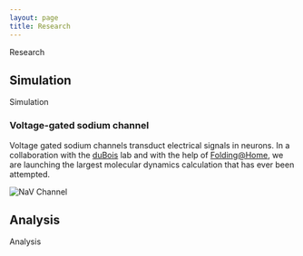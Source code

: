 ```yaml
---
layout: page
title: Research
---
```


Research

## Simulation

Simulation

### Voltage-gated sodium channel

Voltage gated sodium channels transduct electrical signals in
neurons. In a collaboration with the [duBois] lab and
with the help of [Folding@Home], we are
launching the largest molecular dynamics calculation
that has ever been attempted.

<img src="{{sit.url}}/assets/render_top.png" alt="NaV Channel" 
 class="img-responsive" />

[dubois]: #
[folding@home]: #

## Analysis

Analysis
